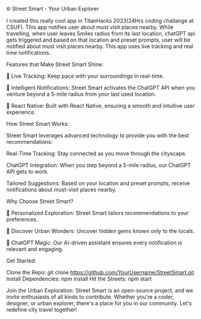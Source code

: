 🌐 Street Smart - Your Urban Explorer

I created this really cool app in TitanHacks 2023(24Hrs coding challange at CSUF). This app notifies user about must visit places nearby. While travelling, when user leaves 5miles radius from its last location, chatGPT api gets triggered and based on that location and preset prompts, user will be notified about must visit places nearby. This app uses live tracking and real time notifications.

Features that Make Street Smart Shine:

📍 Live Tracking: Keep pace with your surroundings in real-time.

🚗 Intelligent Notifications: Street Smart activates the ChatGPT API when you venture beyond a 5-mile radius from your last used location.

📱 React Native: Built with React Native, ensuring a smooth and intuitive user experience.

How Street Smart Works:

Street Smart leverages advanced technology to provide you with the best recommendations:

Real-Time Tracking: Stay connected as you move through the cityscape.

ChatGPT Integration: When you step beyond a 5-mile radius, our ChatGPT API gets to work.

Tailored Suggestions: Based on your location and preset prompts, receive notifications about must-visit places nearby.

Why Choose Street Smart?

🌟 Personalized Exploration: Street Smart tailors recommendations to your preferences.

🏰 Discover Urban Wonders: Uncover hidden gems known only to the locals.

🤖 ChatGPT Magic: Our AI-driven assistant ensures every notification is relevant and engaging.

Get Started:

Clone the Repo: git clone https://github.com/YourUsername/StreetSmart.git
Install Dependencies: npm install
Hit the Streets: npm start

Join the Urban Exploration:
Street Smart is an open-source project, and we invite enthusiasts of all kinds to contribute. Whether you're a coder, designer, or urban explorer, there's a place for you in our community. Let's redefine city travel together!

